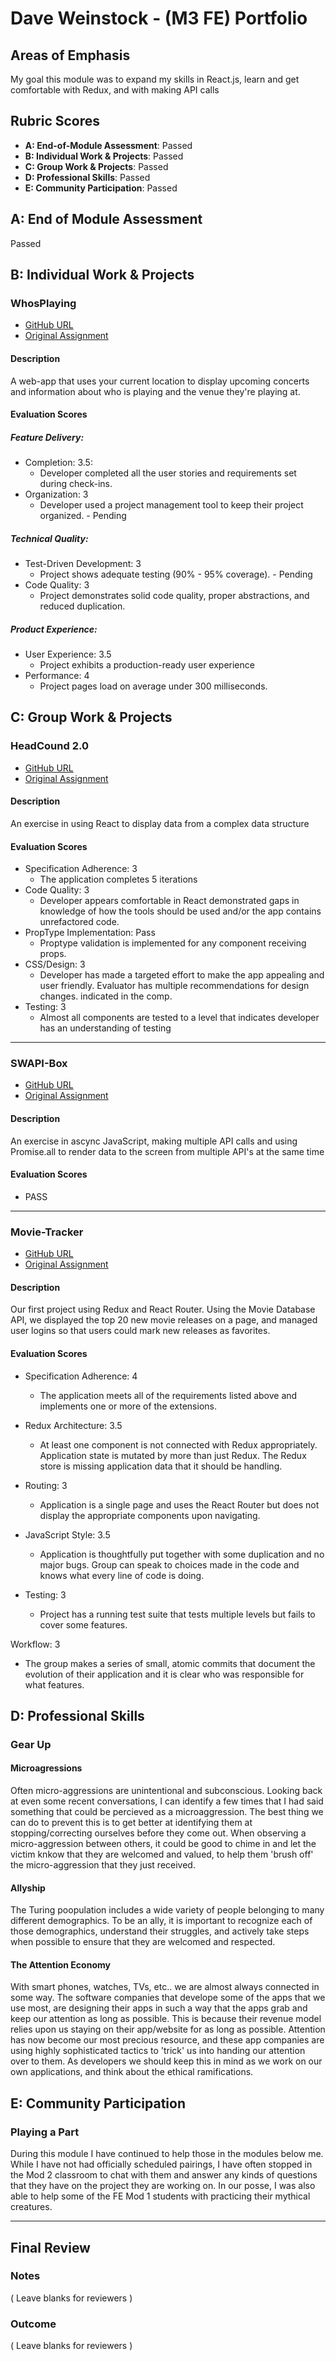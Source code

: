 # Dave Weinstock - (M3 FE) Portfolio

## Areas of Emphasis

My goal this module was to expand my skills in React.js, learn and get comfortable with Redux, and with making API calls

## Rubric Scores

* **A: End-of-Module Assessment**: Passed
* **B: Individual Work & Projects**: Passed
* **C: Group Work & Projects**: Passed
* **D: Professional Skills**: Passed
* **E: Community Participation**: Passed


## A: End of Module Assessment

Passed


## B: Individual Work & Projects

### WhosPlaying

* [GitHub URL](https://github.com/dstock48/whosplaying)
* [Original Assignment](http://frontend.turing.io/projects/self-directed-project.html)

#### Description
A web-app that uses your current location to display upcoming concerts and information about who is playing and the venue they're playing at.

#### Evaluation Scores
##### Feature Delivery:
- Completion: 3.5:
	- Developer completed all the user stories and requirements set during check-ins.
- Organization: 3 
	- Developer used a project management tool to keep their project organized. - Pending

##### Technical Quality:
- Test-Driven Development: 3
	- Project shows adequate testing (90% - 95% coverage). - Pending
- Code Quality: 3
	- Project demonstrates solid code quality, proper abstractions, and reduced duplication.

##### Product Experience:
- User Experience: 3.5
	- Project exhibits a production-ready user experience
- Performance: 4
	- Project pages load on average under 300 milliseconds.

## C: Group Work & Projects

### HeadCound 2.0

* [GitHub URL](https://github.com/dstock48/headcount-2.0)
* [Original Assignment](https://github.com/turingschool-examples/headcount2.0)

#### Description
An exercise in using React to display data from a complex data structure

#### Evaluation Scores
- Specification Adherence: 3
	- The application completes 5 iterations
- Code Quality: 3
	- Developer appears comfortable in React demonstrated gaps in knowledge of how the tools should be used and/or the app contains unrefactored code.
- PropType Implementation: Pass
	- Proptype validation is implemented for any component receiving props.
- CSS/Design: 3
	- Developer has made a targeted effort to make the app appealing and user friendly. Evaluator has multiple recommendations for design changes. indicated in the comp.
- Testing: 3
	- Almost all components are tested to a level that indicates developer has an understanding of testing

----

### SWAPI-Box

* [GitHub URL](https://github.com/danielbucket/swAPI)
* [Original Assignment](http://frontend.turing.io/projects/swapi-box.html)

#### Description
An exercise in ascync JavaScript, making multiple API calls and using Promise.all to render data to the screen from multiple API's at the same time

#### Evaluation Scores
- PASS

----

### Movie-Tracker

* [GitHub URL](https://github.com/noetic97/movie-tracker)
* [Original Assignment](https://github.com/turingschool-examples/movie-tracker)

#### Description
Our first project using Redux and React Router. Using the Movie Database API, we displayed the top 20 new movie releases on a page, and managed user logins so that users could mark new releases as favorites.

#### Evaluation Scores
- Specification Adherence: 4
	- The application meets all of the requirements listed above and implements one or more of the extensions.

- Redux Architecture: 3.5
	- At least one component is not connected with Redux appropriately. Application state is mutated by more than just Redux. The Redux store is missing application data that it should be handling.

- Routing: 3
	- Application is a single page and uses the React Router but does not display the appropriate components upon navigating.

- JavaScript Style: 3.5
	- Application is thoughtfully put together with some duplication and no major bugs. Group can speak to choices made in the code and knows what every line of code is doing.

- Testing: 3
	- Project has a running test suite that tests multiple levels but fails to cover some features.

Workflow: 3
- The group makes a series of small, atomic commits that document the evolution of their application and it is clear who was responsible for what features.

## D: Professional Skills

### Gear Up
#### Microagressions

Often micro-aggressions are unintentional and subconscious. Looking back at even some recent conversations, I can identify a few times that I had said something that could be percieved as a microaggression. The best thing we can do to prevent this is to get better at identifying them at stopping/correcting ourselves before they come out. When observing a micro-aggression between others, it could be good to chime in and let the victim knkow that they are welcomed and valued, to help them 'brush off' the micro-aggression that they just received. 

#### Allyship

The Turing poopulation includes a wide variety of people belonging to many different demographics. To be an ally, it is important to recognize each of those demographics, understand their struggles, and actively take steps when possible to ensure that they are welcomed and respected.

#### The Attention Economy

With smart phones, watches, TVs, etc.. we are almost always connected in some way. The software companies that develope some of the apps that we use most, are designing their apps in such a way that the apps grab and keep our attention as long as possible. This is because their revenue model relies upon us staying on their app/website for as long as possible. Attention has now become our most precious resource, and these app companies are using highly sophisticated tactics to 'trick' us into handing our attention over to them. As developers we should keep this in mind as we work on our own applications, and think about the ethical ramifications.

## E: Community Participation

### Playing a Part

During this module I have continued to help those in the modules below me. While I have not had officially scheduled pairings, I have often stopped in the Mod 2 classroom to chat with them and answer any kinds of questions that they have on the project they are working on. In our posse, I was also able to help some of the FE Mod 1 students with practicing their mythical creatures.

------------------

## Final Review

### Notes

( Leave blanks for reviewers )

### Outcome

( Leave blanks for reviewers )
